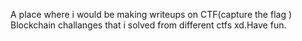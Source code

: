 A place where i would be making writeups on CTF(capture the flag ) Blockchain challanges that i solved from different ctfs xd.Have fun.
